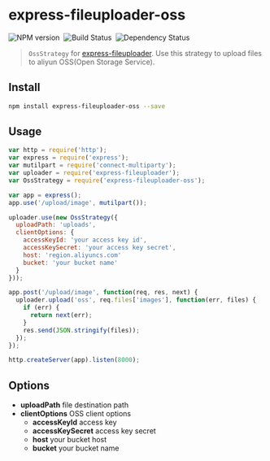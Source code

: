 express-fileuploader-oss
===================
![NPM version](http://img.shields.io/npm/v/express-fileuploader-oss.svg?style=flat-square)&nbsp;
![Build Status](http://img.shields.io/travis/heroicyang/express-fileuploader-oss.svg?style=flat-square)&nbsp;
![Dependency Status](http://img.shields.io/david/heroicyang/express-fileuploader-oss.svg?style=flat-square)

> `OssStrategy` for [express-fileuploader](https://github.com/heroicyang/express-fileuploader). Use this strategy to upload files to aliyun OSS(Open Storage Service).

## Install

```bash
npm install express-fileuploader-oss --save
```

## Usage

```javascript
var http = require('http');
var express = require('express');
var mutilpart = require('connect-multiparty');
var uploader = require('express-fileuploader');
var OssStrategy = require('express-fileuploader-oss');

var app = express();
app.use('/upload/image', mutilpart());

uploader.use(new OssStrategy({
  uploadPath: 'uploads',
  clientOptions: {
    accessKeyId: 'your access key id',
    accessKeySecret: 'your access key secret',
    host: 'region.aliyuncs.com'
    bucket: 'your bucket name'
  }
}));

app.post('/upload/image', function(req, res, next) {
  uploader.upload('oss', req.files['images'], function(err, files) {
    if (err) {
      return next(err);
    }
    res.send(JSON.stringify(files));
  });
});

http.createServer(app).listen(8000);
```

## Options

- **uploadPath**    file destination path
- **clientOptions**       OSS client options
  - **accessKeyId**         access key
  - **accessKeySecret**     access key secret
  - **host**                your bucket host
  - **bucket**              your bucket name
